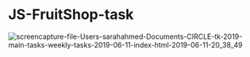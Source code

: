 # JS-FruitShop-task

![screencapture-file-Users-sarahahmed-Documents-CIRCLE-tk-2019-main-tasks-weekly-tasks-2019-06-11-index-html-2019-06-11-20_38_49](https://user-images.githubusercontent.com/10798986/59286479-45be0500-8c89-11e9-9b7a-2f0fddca7e41.png)

